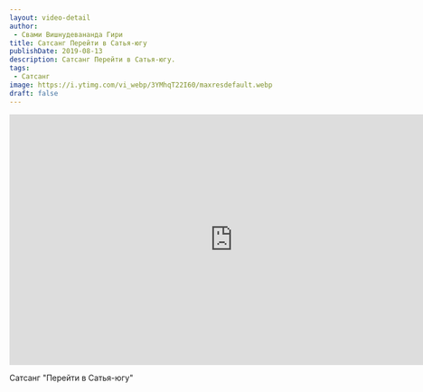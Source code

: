 ```yaml
---
layout: video-detail
author:
 - Свами Вишнудевананда Гири
title: Сатсанг Перейти в Сатья-югу
publishDate: 2019-08-13
description: Сатсанг Перейти в Сатья-югу. 
tags: 
 - Сатсанг
image: https://i.ytimg.com/vi_webp/3YMhqT22I60/maxresdefault.webp
draft: false
---
```


<iframe width="790" height="444" src="https://www.youtube.com/embed/3YMhqT22I60" frameborder="0" allowfullscreen=""></iframe> 

  Сатсанг "Перейти в Сатья-югу"

  

 